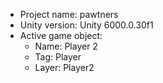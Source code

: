 <!-- UNITY CODE ASSIST INSTRUCTIONS START -->
- Project name: pawtners
- Unity version: Unity 6000.0.30f1
- Active game object:
  - Name: Player 2
  - Tag: Player
  - Layer: Player2
<!-- UNITY CODE ASSIST INSTRUCTIONS END -->